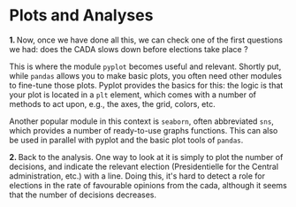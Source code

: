 # Plots and Analyses

<b>1. </b>Now, once we have done all this, we can check one of the first questions we had: does the CADA slows down 
before elections take place ? 

This is where the module `pyplot` becomes useful and relevant. Shortly put, while `pandas` allows you to make basic 
plots, you often need other modules to fine-tune those plots. Pyplot provides the basics for this: the logic is that 
your plot is located in a `plt` element, which comes with a number of methods to act upon, e.g., the axes, the grid, 
colors, etc.

Another popular module in this context is `seaborn`, often abbreviated `sns`, which provides a number of 
ready-to-use graphs functions. This can also be used in parallel with pyplot and the basic plot tools of `pandas`. 

<b>2. </b> Back to the analysis. One way to look at it is simply to plot the number of decisions, and indicate the relevant 
election (Presidentielle for the Central administration, etc.) with a line. Doing this, it's hard to detect a role 
for elections in the rate of favourable opinions from the cada, although it seems that the number of decisions 
decreases.
